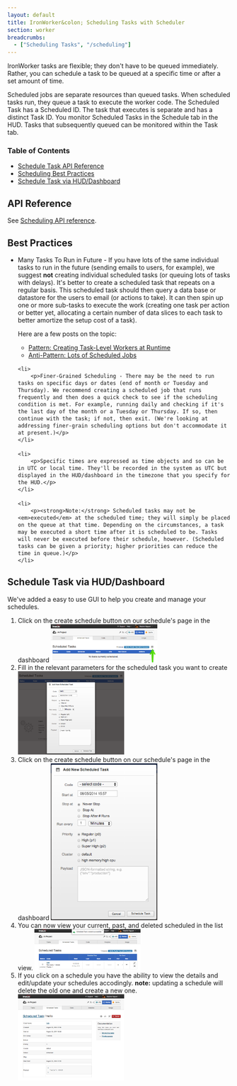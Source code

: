 ```yaml
---
layout: default
title: IronWorker&colon; Scheduling Tasks with Scheduler
section: worker
breadcrumbs:
  - ["Scheduling Tasks", "/scheduling"]
---
```


<p>IronWorker tasks are flexible; they don't have to be queued immediately. Rather, you can schedule a task to be queued at a specific time or after a set amount of time.

<p>Scheduled jobs are separate resources than queued tasks. When scheduled tasks run, they queue a task to execute the worker code. The Scheduled Task has a Scheduled ID. The task that executes is separate and has a distinct Task ID. You monitor Scheduled Tasks in the Schedule tab in the HUD. Tasks that subsequently queued can be monitored within the Task tab.</p>


<section id="toc">
  <h3>Table of Contents</h3>
  <ul>
    <li>
    	<a href="#api_reference">Schedule Task API Reference</a>
    </li>
    <li>
    	<a href="#best_practices">Scheduling Best Practices</a>
    </li>
    <li>
    	<a href="#scheduling_in_dashboard">Schedule Task via HUD/Dashboard</a>
    </li>
  </ul>
</section>

<h2 id="api_reference">API Reference</h2>

See <a href="/worker/reference/api/#schedule_a_task">Scheduling API reference</a>.

<h2 id="best_practices">Best Practices</h2>
<ul>
	<li>
		<p>Many Tasks To Run in Future - If you have lots of the same individual tasks to run in the future (sending emails to users, for example), we suggest <strong>not</strong> creating individual scheduled tasks (or queuing lots of tasks with delays). It's better to create a scheduled task that repeats on a regular basis. This scheduled task should then query a data base or datastore for the users to email (or actions to take). It can then spin up one or more sub-tasks to execute the work (creating one task per action or better yet, allocating a certain number of data slices to each task to better amortize the setup cost of a task).</p>
		<p>Here are a few posts on the topic:</p>
		<ul>
			<li><a href="http://blog.iron.io/2011/06/worker-patterns-creating-task-level.html">Pattern: Creating Task-Level Workers at Runtime</a></li>
			<li><a href="http://blog.iron.io/2011/07/anti-pattern-lots-of-scheduled-jobs.html">Anti-Pattern: Lots of Scheduled Jobs</a></li>
		</ul>
	</li>

	<li>
		<p>Finer-Grained Scheduling - There may be the need to run tasks on specific days or dates (end of month or Tuesday and Thursday). We recommend creating a scheduled job that runs frequently and then does a quick check to see if the scheduling condition is met. For example, running daily and checking if it's the last day of the month or a Tuesday or Thursday. If so, then continue with the task; if not, then exit. (We're looking at addressing finer-grain scheduling options but don't accommodate it at present.)</p>
	</li>

	<li>
		<p>Specific times are expressed as time objects and so can be in UTC or local time. They'll be recorded in the system as UTC but displayed in the HUD/dashboard in the timezone that you specify for the HUD.</p>
	</li>

	<li>
		<p><strong>Note:</strong> Scheduled tasks may not be <em>executed</em> at the scheduled time; they will simply be placed on the queue at that time. Depending on the circumstances, a task may be executed a short time after it is scheduled to be. Tasks will never be executed before their schedule, however. (Scheduled tasks can be given a priority; higher priorities can reduce the time in queue.)</p>
	</li>
</ul>

<h2 id="scheduling_in_dashboard">Schedule Task via HUD/Dashboard</h2>
<p>We've added a easy to use GUI to help you create and manage your schedules.</p>
<ol>
	<li>Click on the create schedule button on our schedule's page in the dashboard
		<a href="/images/worker/scheduling/step1.png" target="_blank"><img style="max-width: 50%;" src="/images/worker/scheduling/step1.png" alt=""></a>
	</li>
	<li>Fill in the relevant parameters for the scheduled task you want to create
		<a href="/images/worker/scheduling/step2.png" target="_blank"><img style="max-width: 50%;" src="/images/worker/scheduling/step2.png" alt=""></a>
	</li>
	<li>Click on the create schedule button on our schedule's page in the dashboard
		<a href="/images/worker/scheduling/step3.png" target="_blank"><img style="max-width: 50%;" src="/images/worker/scheduling/step3.png" alt=""></a>
	</li>
	<li>You can now view your current, past, and deleted scheduled in the list view.
		<a href="/images/worker/scheduling/step4.png" target="_blank"><img style="max-width: 50%;" src="/images/worker/scheduling/step4.png" alt=""></a>
	</li>
	<li>If you click on a schedule you have the ability to view the details and edit/update your schedules accodingly. <strong>note:</strong> updating a schedule will delete the old one and create a new one.
		<a href="/images/worker/scheduling/step5.png" target="_blank"><img style="max-width: 50%;" src="/images/worker/scheduling/step5.png" alt=""></a>
	</li>
</ol>
